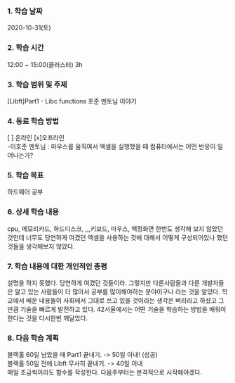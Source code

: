 ### 1. 학습 날짜 
2020-10-31(토)

### 2. 학습 시간
12:00 ~ 15:00(클러스터) 3h

### 3. 학습 범위 및 주제
[Libft]Part1 - Libc functions
호준 멘토님 이야기

### 4. 동료 학습 방법 
[ ] 온라인 [x]오프라인 <br>
-이호준 멘토님 : 마우스를 움직여서 엑셀을 실행했을 때 컴퓨터에서는 어떤 반응이 일어나는가?

### 5. 학습 목표
하드웨어 공부

### 6. 상세 학습 내용
cpu, 메모리카드, 하드디스크, ,,,키보드, 마우스, 액정화면 한번도 생각해 보지 않았던 것인데 너무도 당연하게 여겼던 엑셀을 사용하는 것에 대해서 어떻게 구성되어있나 했던 것들을 생각해보지 않았다.

### 7. 학습 내용에 대한 개인적인 총평
설명을 하지 못했다. 당연하게 여겼던 것들이라. 그렇지만 다른사람들과 다른 개발자들은 알고 있는 사람들이 더 많아서 공부를 많이해야하는 분야이구나 라는 것을 알았다. 학교에서 배운 내용들이 사회에서 그대로 쓰고 있을 것이라는 생각은 버리라고 하셨고 그만큼 기술을 빠르게 발전하고 있다. 42서울에서는 어떤 기술을 학습하는 방법을 배워야 한다는 것을 다시한번 깨달았다.

### 8. 다음 학습 계획
 블랙홀 60일 남았을 때 Part1 끝내기. -> 50일 이내! (성공) <br>
 블랙홀 50일 전에 Libft 무사히 끝내기. -> 40일 이내 <br>
 매일 조금씩이라도 함수를 작성한다.
 다음주부터는 본격적으로 시작해야겠다.